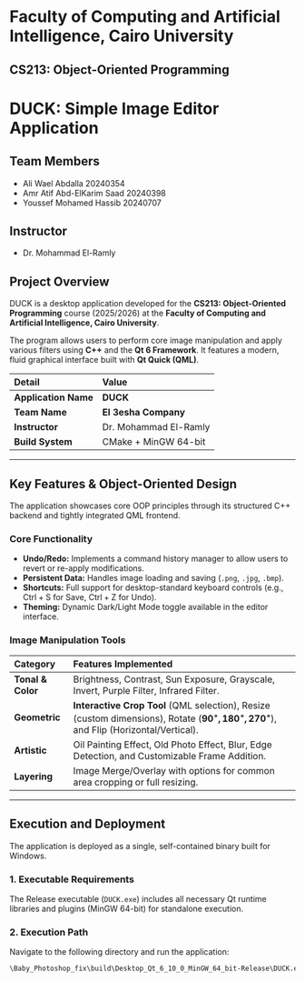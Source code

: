 # Faculty of Computing and Artificial Intelligence, Cairo University

## CS213: Object-Oriented Programming

# DUCK: Simple Image Editor Application

## Team Members

- Ali Wael Abdalla             20240354
- Amr Atif Abd-ElKarim Saad    20240398
- Youssef Mohamed Hassib       20240707

## Instructor

- Dr. Mohammad El-Ramly



## Project Overview

DUCK is a desktop application developed for the **CS213: Object-Oriented Programming** course (2025/2026) at the **Faculty of Computing and Artificial Intelligence, Cairo University**.

The program allows users to perform core image manipulation and apply various filters using **C++** and the **Qt 6 Framework**. It features a modern, fluid graphical interface built with **Qt Quick (QML)**.

| Detail | Value |
| :--- | :--- |
| **Application Name** | **DUCK** |
| **Team Name** | **El 3esha Company** |
| **Instructor** | Dr. Mohammad El-Ramly |
| **Build System** | CMake + MinGW 64-bit |

---

## Key Features & Object-Oriented Design

The application showcases core OOP principles through its structured C++ backend and tightly integrated QML frontend.

### Core Functionality

* **Undo/Redo:** Implements a command history manager to allow users to revert or re-apply modifications.
* **Persistent Data:** Handles image loading and saving (`.png`, `.jpg`, `.bmp`).
* **Shortcuts:** Full support for desktop-standard keyboard controls (e.g., $\text{Ctrl}+\text{S}$ for Save, $\text{Ctrl}+\text{Z}$ for Undo).
* **Theming:** Dynamic Dark/Light Mode toggle available in the editor interface.

### Image Manipulation Tools

| Category | Features Implemented |
| :--- | :--- |
| **Tonal & Color** | Brightness, Contrast, Sun Exposure, Grayscale, Invert, Purple Filter, Infrared Filter. |
| **Geometric** | **Interactive Crop Tool** (QML selection), Resize (custom dimensions), Rotate ($\mathbf{90^\circ, 180^\circ, 270^\circ}$), and Flip (Horizontal/Vertical). |
| **Artistic** | Oil Painting Effect, Old Photo Effect, Blur, Edge Detection, and Customizable Frame Addition. |
| **Layering** | Image Merge/Overlay with options for common area cropping or full resizing. |

---

## Execution and Deployment

The application is deployed as a single, self-contained binary built for Windows.

### 1. Executable Requirements

The Release executable (`DUCK.exe`) includes all necessary Qt runtime libraries and plugins (MinGW 64-bit) for standalone execution.

### 2. Execution Path

Navigate to the following directory and run the application:

```bash
\Baby_Photoshop_fix\build\Desktop_Qt_6_10_0_MinGW_64_bit-Release\DUCK.exe
```
